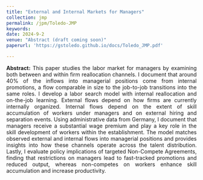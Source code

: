 ```yaml
---
title: "External and Internal Markets for Managers"
collection: jmp
permalink: /jpm/Toledo-JMP
keywords: 
date: 2024-9-2
venue: "Abstract (draft coming soon)"
paperurl: 'https://gstoledo.github.io/docs/Toledo_JMP.pdf'

---
```

<div style="text-align: justify;">
<strong>Abstract:</strong> This paper studies the labor market for managers by examining both between and within firm reallocation channels. I document that around 40%  of the inflows into managerial positions come from internal promotions, a flow comparable in size to the job-to-job transitions into the same roles. I develop a labor search model with internal reallocation and on-the-job learning. External flows depend on how firms are currently internally organized. Internal flows depend on the extent of skill accumulation of workers under managers and on external hiring and separation events. Using administrative data from Germany, I document that managers receive a substantial wage premium and play a key role in the skill development of workers within the establishment. The model matches observed external and internal flows into managerial positions and provides insights into how these channels operate across the talent distribution. Lastly, I evaluate policy implications of targeted Non-Compete Agreements, finding that restrictions on managers lead to fast-tracked promotions and reduced output, whereas non-competes on workers enhance skill accumulation and increase productivity.
</div>


